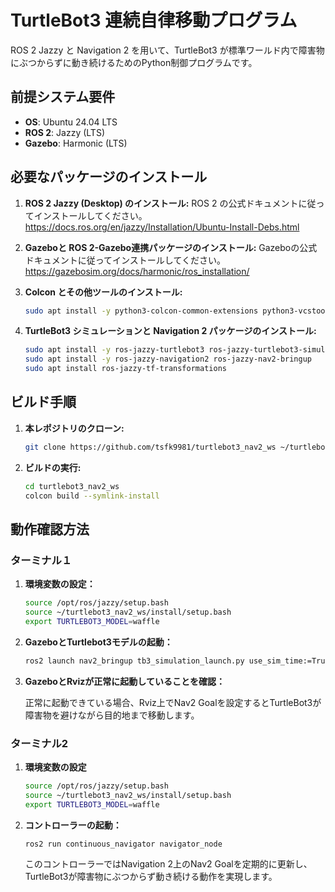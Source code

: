 # TurtleBot3 連続自律移動プログラム

ROS 2 Jazzy と Navigation 2 を用いて、TurtleBot3 が標準ワールド内で障害物にぶつからずに動き続けるためのPython制御プログラムです。

## 前提システム要件

* **OS**: Ubuntu 24.04 LTS
* **ROS 2**: Jazzy (LTS)
* **Gazebo**: Harmonic (LTS)

## 必要なパッケージのインストール

1.  **ROS 2 Jazzy (Desktop) のインストール:**
    ROS 2 の公式ドキュメントに従ってインストールしてください。
    https://docs.ros.org/en/jazzy/Installation/Ubuntu-Install-Debs.html

2.  **Gazeboと ROS 2-Gazebo連携パッケージのインストール:**
    Gazeboの公式ドキュメントに従ってインストールしてください。
    https://gazebosim.org/docs/harmonic/ros_installation/

3.  **Colcon とその他ツールのインストール:**
    ```bash
    sudo apt install -y python3-colcon-common-extensions python3-vcstool git
    ```

4.  **TurtleBot3 シミュレーションと Navigation 2 パッケージのインストール:**
    ```bash
    sudo apt install -y ros-jazzy-turtlebot3 ros-jazzy-turtlebot3-simulations
    sudo apt install -y ros-jazzy-navigation2 ros-jazzy-nav2-bringup
    sudo apt install ros-jazzy-tf-transformations
    ```

## ビルド手順

1.  **本レポジトリのクローン:**
    ```bash
    git clone https://github.com/tsfk9981/turtlebot3_nav2_ws ~/turtlebot3_nav2_ws    ```

2.  **ビルドの実行:**
    ```bash
    cd turtlebot3_nav2_ws
    colcon build --symlink-install
    ```

## 動作確認方法

### ターミナル１
1.  **環境変数の設定：**
    ```bash
    source /opt/ros/jazzy/setup.bash
    source ~/turtlebot3_nav2_ws/install/setup.bash
    export TURTLEBOT3_MODEL=waffle
    ```

2.  **GazeboとTurtlebot3モデルの起動：**
    ```bash
    ros2 launch nav2_bringup tb3_simulation_launch.py use_sim_time:=True headless:=False slam:=True
    ```

3.  **GazeboとRvizが正常に起動していることを確認：**
    
    正常に起動できている場合、Rviz上でNav2 Goalを設定するとTurtleBot3が障害物を避けながら目的地まで移動します。

### ターミナル2
1.  **環境変数の設定**
    ```bash
    source /opt/ros/jazzy/setup.bash
    source ~/turtlebot3_nav2_ws/install/setup.bash
    export TURTLEBOT3_MODEL=waffle
    ```

2.  **コントローラーの起動：**
    ```bash
    ros2 run continuous_navigator navigator_node
    ```
    このコントローラーではNavigation 2上のNav2 Goalを定期的に更新し、TurtleBot3が障害物にぶつからず動き続ける動作を実現します。